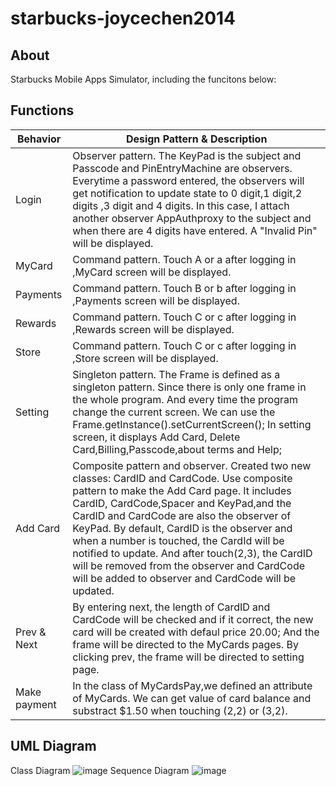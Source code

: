 # starbucks-joycechen2014

## About
Starbucks Mobile Apps Simulator, including the funcitons below:


## Functions
Behavior | Design Pattern & Description
--- | ---
Login | Observer pattern. The KeyPad is the subject and Passcode and PinEntryMachine are observers. Everytime a password entered, the observers will get notification to update state to 0 digit,1 digit,2 digits ,3 digit and 4 digits. In this case, I attach another observer AppAuthproxy to the subject and when there are 4 digits have entered. A "Invalid Pin" will be displayed. 
MyCard | Command pattern. Touch A or a after logging in ,MyCard screen will be displayed.
Payments | Command pattern. Touch B or b after logging in ,Payments screen will be displayed.
Rewards | Command pattern. Touch C or c after logging in ,Rewards screen will be displayed.
Store | Command pattern. Touch C or c after logging in ,Store screen will be displayed.
Setting | Singleton pattern. The Frame is defined as a singleton pattern. Since there is only one frame in the whole program. And every time the program change the current screen. We can use the Frame.getInstance().setCurrentScreen(); In setting screen, it displays Add Card, Delete Card,Billing,Passcode,about terms and Help;
Add Card | Composite pattern and observer. Created two new classes: CardID and CardCode. Use composite pattern to make the Add Card page. It includes CardID, CardCode,Spacer and KeyPad,and the CardID and CardCode are also the observer of KeyPad. By default, CardID is the observer and when a number is touched, the CardId will be notified to update. And after touch(2,3), the CardID will be removed from the observer and CardCode will be added to observer and CardCode will be updated.
Prev & Next | By entering next, the length of CardID and CardCode will be checked and if it correct, the new card will be created with defaul price 20.00; And the frame will be directed to the MyCards pages. By clicking prev, the frame will be directed to setting page.
Make payment | In the class of MyCardsPay,we defined an attribute of MyCards. We can get value of card balance and substract $1.50 when touching (2,2) or (3,2).
 

## UML Diagram

Class Diagram
![image](https://github.com/gopinathsjsu/starbucks-joycechen2014/blob/master/Class%20Diagram_addcard.png)
Sequence Diagram
![image](https://github.com/gopinathsjsu/starbucks-joycechen2014/blob/master/Class%20Diagram_addcard.png)


